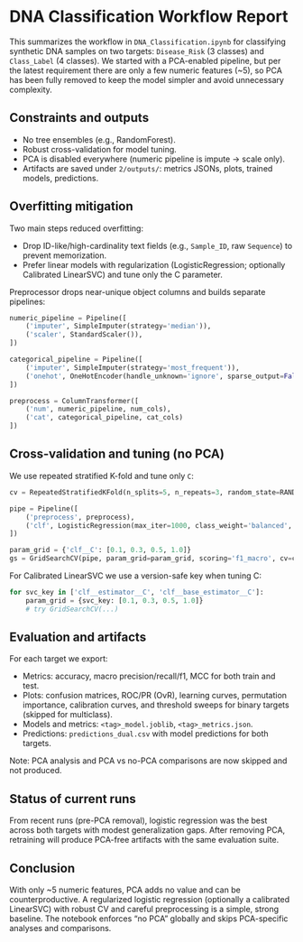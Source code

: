 # DNA Classification Workflow Report

This summarizes the workflow in `DNA_Classification.ipynb` for classifying synthetic DNA samples on two targets: `Disease_Risk` (3 classes) and `Class_Label` (4 classes). We started with a PCA-enabled pipeline, but per the latest requirement there are only a few numeric features (~5), so PCA has been fully removed to keep the model simpler and avoid unnecessary complexity.

## Constraints and outputs

- No tree ensembles (e.g., RandomForest).
- Robust cross-validation for model tuning.
- PCA is disabled everywhere (numeric pipeline is impute → scale only).
- Artifacts are saved under `2/outputs/`: metrics JSONs, plots, trained models, predictions.

## Overfitting mitigation

Two main steps reduced overfitting:
- Drop ID-like/high-cardinality text fields (e.g., `Sample_ID`, raw `Sequence`) to prevent memorization.
- Prefer linear models with regularization (LogisticRegression; optionally Calibrated LinearSVC) and tune only the C parameter.

Preprocessor drops near-unique object columns and builds separate pipelines:

```python
numeric_pipeline = Pipeline([
    ('imputer', SimpleImputer(strategy='median')),
    ('scaler', StandardScaler()),
])

categorical_pipeline = Pipeline([
    ('imputer', SimpleImputer(strategy='most_frequent')),
    ('onehot', OneHotEncoder(handle_unknown='ignore', sparse_output=False))
])

preprocess = ColumnTransformer([
    ('num', numeric_pipeline, num_cols),
    ('cat', categorical_pipeline, cat_cols)
])
```

## Cross-validation and tuning (no PCA)

We use repeated stratified K-fold and tune only `C`:

```python
cv = RepeatedStratifiedKFold(n_splits=5, n_repeats=3, random_state=RANDOM_STATE)

pipe = Pipeline([
    ('preprocess', preprocess),
    ('clf', LogisticRegression(max_iter=1000, class_weight='balanced', random_state=RANDOM_STATE))
])

param_grid = {'clf__C': [0.1, 0.3, 0.5, 1.0]}
gs = GridSearchCV(pipe, param_grid=param_grid, scoring='f1_macro', cv=cv, n_jobs=-1, refit=True)
```

For Calibrated LinearSVC we use a version-safe key when tuning C:

```python
for svc_key in ['clf__estimator__C', 'clf__base_estimator__C']:
    param_grid = {svc_key: [0.1, 0.3, 0.5, 1.0]}
    # try GridSearchCV(...)
```

## Evaluation and artifacts

For each target we export:
- Metrics: accuracy, macro precision/recall/f1, MCC for both train and test.
- Plots: confusion matrices, ROC/PR (OvR), learning curves, permutation importance, calibration curves, and threshold sweeps for binary targets (skipped for multiclass).
- Models and metrics: `<tag>_model.joblib`, `<tag>_metrics.json`.
- Predictions: `predictions_dual.csv` with model predictions for both targets.

Note: PCA analysis and PCA vs no-PCA comparisons are now skipped and not produced.

## Status of current runs

From recent runs (pre-PCA removal), logistic regression was the best across both targets with modest generalization gaps. After removing PCA, retraining will produce PCA-free artifacts with the same evaluation suite.

## Conclusion

With only ~5 numeric features, PCA adds no value and can be counterproductive. A regularized logistic regression (optionally a calibrated LinearSVC) with robust CV and careful preprocessing is a simple, strong baseline. The notebook enforces “no PCA” globally and skips PCA-specific analyses and comparisons.
